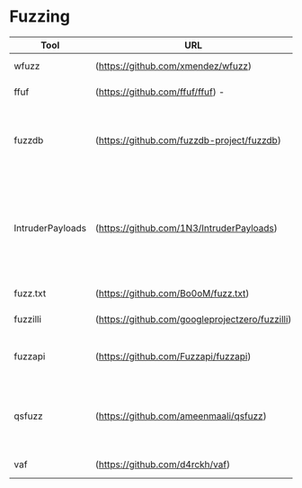 # Fuzzing

|Tool| URL| Description|
|----------|-----|-------------|
wfuzz| (https://github.com/xmendez/wfuzz) | Web application fuzzer
ffuf| (https://github.com/ffuf/ffuf) -|Fast web fuzzer written in Go
fuzzdb | (https://github.com/fuzzdb-project/fuzzdb) |Dictionary of attack patterns and primitives for black-box application fault injection and resource discovery.
IntruderPayloads |(https://github.com/1N3/IntruderPayloads) | A collection of Burpsuite Intruder payloads,BurpBounty payloads, fuzz lists, malicious file uploads and web pentesting methodologies and checklists.
fuzz.txt |(https://github.com/Bo0oM/fuzz.txt) | Potentially dangerous files
fuzzilli |(https://github.com/googleprojectzero/fuzzilli) | A JavaScript Engine Fuzzer
fuzzapi |(https://github.com/Fuzzapi/fuzzapi) |Fuzzapi is a tool used for REST API pentesting and uses API_Fuzzer gem
qsfuzz |(https://github.com/ameenmaali/qsfuzz) | qsfuzz (Query String Fuzz) allows you to build your own rules to fuzz query strings and easily identify vulnerabilities.
vaf |(https://github.com/d4rckh/vaf) | very advanced (web) fuzzer written in Nim
